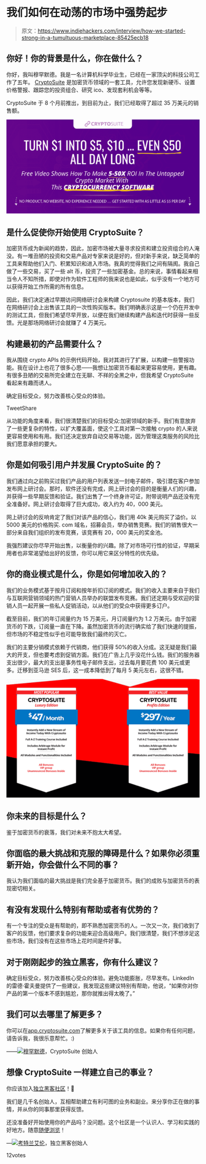 # 我们如何在动荡的市场中强势起步

> 原文：<https://www.indiehackers.com/interview/how-we-started-strong-in-a-tumultuous-marketplace-85425ecb18>

## 你好！你的背景是什么，你在做什么？

你好，我叫穆罕默德。我是一名计算机科学毕业生，已经在一家顶尖的科技公司工作了五年。 [CryptoSuite](http://www.cryptosuite.com/) 是加密货币领域的一套工具，允许您发现新硬币、设置价格警报、跟踪您的投资组合、研究 ico、发现套利机会等等。

CryptoSuite 于 8 个月前推出，到目前为止，我们已经取得了超过 35 万美元的销售额。

[![home](img/5e233884d7cbfcc24913cd5caaa6a45e.png)](http://www.cryptosuite.com/) 

## 是什么促使你开始使用 CryptoSuite？

加密货币成为新闻的趋势，因此，加密市场被大量寻求投资和建立投资组合的人淹没。有一堆丑陋的投资和交易产品对专家来说是好的，但对新手来说，缺乏简单的工具来帮助他们入门、积累知识和进入市场。我真的觉得我们之间有隔阂。我自己做了一些交易，买了一些 alt 币，投资了一些加密基金。总的来说，事情看起来相当令人不知所措，即使对作为软件工程师的我来说也是如此，似乎没有一个地方可以获得开始工作所需的所有信息。

因此，我们决定通过早期访问网络研讨会来构建 Cryptosuite 的基本版本，我们在网络研讨会上出售该工具的一次性购买版本。我们明确表示这是一个仍在开发中的测试工具，但我们希望尽早开放，以便在我们继续构建产品和迭代时获得一些反馈。光是那场网络研讨会就赚了 4 万美元。

## 构建最初的产品需要什么？

我从围绕 crypto APIs 的示例代码开始，我对其进行了扩展，以构建一些警报功能。我在设计上也花了很多心思——我想让加密货币看起来更容易使用，更有趣。有很多丑陋的交易所完全建立在无聊、不祥的全黑之中，但我希望 CryptoSuite 看起来有趣而诱人。

确定目标受众，努力改善核心受众的体验。

TweetShare

从功能的角度来看，我们很清楚我们的目标受众:加密领域的新手。我们有意放弃了一些更复杂的特性，以扩大覆盖面，使这个工具对第一次接触 crypto 的人来说更容易使用和有用。我们还决定放弃自动交易等功能，因为管理这类服务的风险比我们愿意承担的要大。

## 你是如何吸引用户并发展 CryptoSuite 的？

我们通过向之前购买过我们产品的用户列表发送一封电子邮件，吸引潜在客户参加发布网上研讨会。那时，软件还没有完成，网上研讨会的目的是衡量人们的兴趣，并获得一些早期反馈和验证。我们出售了一个终身许可证，附带说明产品还没有完全准备好。网上研讨会取得了巨大成功，收入约为 40，000 美元。

网上研讨会的反响肯定了我们对该产品的信心，我们用 40k 美元购买了溢价。以 5000 美元的价格购买. com 域名，招募会员，举办销售竞赛。我们的销售很大一部分来自我们组织的发布竞赛，该竞赛有 20，000 美元的奖金池。

我强烈建议你尽早开始出售，以衡量你的兴趣。除了对市场可行性的验证，早期采用者也非常渴望给出好的反馈，你可以用它来区分特性的优先级。

## 你的商业模式是什么，你是如何增加收入的？

我们的业务模式基于按月订阅和按年折扣订阅的模式。我们的收入主要来自于我们与互联网营销领域的热门营销人员举办的联盟发布竞赛。我们还定期与受欢迎的营销人员一起开展一些私人促销活动，以从他们的受众中获得更多订户。

截至目前，我们的年订阅量约为 15 万美元，月订阅量约为 1.2 万美元。由于加密货币的下跌，订阅量一直在下降。虽然加密货币的流行确实给了我们快速的提振，但市场的不稳定性似乎也可能导致我们最终的灭亡。

我们的主要分销模式依赖于代销商，他们获得 50%的收入分成。这无疑是我们最大的开支，但也要考虑到促销方面。我们在广告上几乎没花什么钱。我们的服务器支出很少，最大的支出是事务性电子邮件支出，过去每月要花费 100 美元或更多。迁移到亚马逊 SES 后，这一成本降低到了每月 5 美元左右，这很不错。

[![pricing](img/31899f4aea22093e3961365f7fc208bc.png)](http://www.cryptosuite.com/) 

## 你未来的目标是什么？

鉴于加密货币的衰落，我们对未来不抱太大希望。

## 你面临的最大挑战和克服的障碍是什么？如果你必须重新开始，你会做什么不同的事？

我认为我们面临的最大挑战是我们完全基于加密货币。我们的成败与加密货币的表现密切相关。

## 有没有发现什么特别有帮助或者有优势的？

有一个专注的受众是有帮助的，即不熟悉加密货币的人。一次又一次，我们收到了客户的反馈，他们要求复杂的功能来迎合高级用户。我们很清楚，我们不想涉足这些市场，我们没有在这些市场上花时间是件好事。

## 对于刚刚起步的独立黑客，你有什么建议？

确定目标受众，努力改善核心受众的体验。避免功能膨胀，尽早发布。LinkedIn 的雷德·霍夫曼提供了一些建议，我发现这些建议特别有帮助，他说，“如果你对你产品的第一个版本不感到尴尬，那你就推出得太晚了。”

## 我们可以去哪里了解更多？

你可以在[app.cryptosuite.com](https://app.cryptosuite.com)了解更多关于该工具的信息。如果你有任何问题，请告诉我，我很乐意帮忙。:)

——[<picture id="ember5315132" class="user-avatar ember-view user-link__avatar">![](img/82bd3bb4769a3aa1cd13889ee7c0fa91.png)</picture>穆罕默德](/mohammadshabaz?id=r3b2U0GiOifegv1u0h51LtRHVWt1)，CryptoSuite 创始人

## 想像 CryptoSuite 一样建立自己的事业？

你应该加入[独立黑客社区](/)！🤗

我们是几千名创始人，互相帮助建立有利可图的业务和副业。来分享你正在做的事情，并从你的同事那里获得反馈。

还没准备好开始使用你的产品吗？没问题。这个社区是一个认识人、学习和实践的好地方。随意[随便浏览](/)！

—[<picture id="ember5315137" class="user-avatar ember-view user-link__avatar">![](img/82bd3bb4769a3aa1cd13889ee7c0fa91.png)</picture>考特兰艾伦](/csallen?id=ibTLPyjwVebnZjMGKvz6ztarnuV2)，独立黑客创始人

12votes